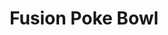 ---
layout: place
title: "Fusion Poke Bowl"
permalink: /florida/riverview/fusion-poke-bowl.html
stateAbbr: FL
stateName: Florida
cityName: Riverview
place_id: ChIJ0wrR5nfRwogRw5nwv588zsQ
photos:
  - name: >-
      places/ChIJ0wrR5nfRwogRw5nwv588zsQ/photos/AeeoHcK9Yqayk-NDj3DccgdBj7qre1eO0QhNsyLLoEu8XMp5Fxcb5OdkrAeMthnW_ufoxnT2KSZzqQ7ToJ4dynCrcGbElUVUUHpfnawFh4o68OC8PiLUq3XD-KgxwssrPr_lhPbzMVImgupR24IYRRsNOLyxX2p4GHJT3GG7ZU6n7W9QGKqXgXO48JDb8JIe1_oEQgHSdbfptwnwQzH-J9rq1CWvHIG04go9vgyToO44vLn-F9peNZm6KedC1CXiF2gJO9MoZeQhoyQ5Q5IiQgzJ9yQmgs2AyUJBOF5y-TNvl3uh2Q
    widthPx: 2920
    heightPx: 4088
    authorAttributions:
      - displayName: Fusion Poke Bowl
        uri: https://maps.google.com/maps/contrib/104301927463535343106
        photoUri: >-
          https://lh3.googleusercontent.com/a-/ALV-UjX4OsxRN6SqlDamB3xEeZMt0JR6sDhjemDKA2BACfkSYoVUAdk=s100-p-k-no-mo
    flagContentUri: >-
      https://www.google.com/local/imagery/report/?cb_client=maps_api_places.places_api&image_key=!1e10!2sAF1QipP3XDIFKH8rhPeCf2XbRC35OG5CulKZxKt4Yi3r&hl=en-US
    googleMapsUri: >-
      https://www.google.com/maps/place//data=!3m4!1e2!3m2!1sAF1QipP3XDIFKH8rhPeCf2XbRC35OG5CulKZxKt4Yi3r!2e10!4m2!3m1!1s0x88c2d177e6d10ad3:0xc4ce3c9fbff099c3
  - name: >-
      places/ChIJ0wrR5nfRwogRw5nwv588zsQ/photos/AeeoHcIJZyNnhfpv1WFc5kg-Db4QD3bXnsTF32CN1wNBQPolUd4cAx5DUxEgOmOivJfqVsE4NvwO2oFHd-tfK8ZIojQvLytBOSqesmTKctzaZ5w2Ir6zQ4bdg2NcJE07tHF2q0v3LlduySpdgLppGnhhQFGS3PmS_e8WHz1OSgOXhdP4d6ySPt3b_t56tJof5EQjfR7CpQJRM8FV6LIQF4RdQu_DqWmQ_EZojN-ufCdb4xpD4OzKpDY3tgkRjo3yIy_XzJmSUpGkfy414zPykHwn5wkaTjJwJqeBtRTqrUn1UkxqAve89InwJXmRNtX7OMdfDvtFNS5cUzIqPOgWQYXl42ppNFcAtQa7l4tWXqs5fYTdT2pOO2F6UXbrNaADU8TgkLy9qRdXTJcfimLiKYlGRsfcqg7b4v-FGSgyuIWez4Bzjw
    widthPx: 3024
    heightPx: 4032
    authorAttributions:
      - displayName: Jfromtheisland
        uri: https://maps.google.com/maps/contrib/105495747421846467189
        photoUri: >-
          https://lh3.googleusercontent.com/a-/ALV-UjU01zzlkdlTzXKgrr0Du9OKzW3EXcDYctxxj3GSU_FhYtvvQHbvWw=s100-p-k-no-mo
    flagContentUri: >-
      https://www.google.com/local/imagery/report/?cb_client=maps_api_places.places_api&image_key=!1e10!2sCIHM0ogKEICAgICrg7r_aQ&hl=en-US
    googleMapsUri: >-
      https://www.google.com/maps/place//data=!3m4!1e2!3m2!1sCIHM0ogKEICAgICrg7r_aQ!2e10!4m2!3m1!1s0x88c2d177e6d10ad3:0xc4ce3c9fbff099c3
  - name: >-
      places/ChIJ0wrR5nfRwogRw5nwv588zsQ/photos/AeeoHcL1-nMlcUt-2LE84iQLa0OrL0yDZ6EEbn4_AB4LTzT8v1gHJeyEPX1mpAqGlauFxpnr1oDY8YstScMeI_KAfoUXi974qRP84wQ8M5_ldMGOrZAl76OvvZ4ldM8We2wXBHbCHEwfMYhNydIYiEtU-k_YGVtn12CWNfQPZhpDIB7488jal6m2HGiBXLHsqKHl71Bo2PZ9z86Rqg2SgZPgdTc69ipsDEMnitt8VabpD_uJmkRf9TgDWgXwUBdP_OSiE_hY8McfN7kwZhqnO4-HMYR-VeaiRtb59hNiM0y7PA48P2zv546XiwvZATYHICKOIa33-TlgCQXCBklYWx9SynWXq_gNdVJsaxkVY255hzuWz7AL9xsgZVjVZ06NyQYbPZc7nsFOXQ5N-GoifoUbE3S3R4iCbAFuIKi8xcKcoYyGV84
    widthPx: 3024
    heightPx: 4032
    authorAttributions:
      - displayName: Jfromtheisland
        uri: https://maps.google.com/maps/contrib/105495747421846467189
        photoUri: >-
          https://lh3.googleusercontent.com/a-/ALV-UjU01zzlkdlTzXKgrr0Du9OKzW3EXcDYctxxj3GSU_FhYtvvQHbvWw=s100-p-k-no-mo
    flagContentUri: >-
      https://www.google.com/local/imagery/report/?cb_client=maps_api_places.places_api&image_key=!1e10!2sCIHM0ogKEICAgICrg7r_qQE&hl=en-US
    googleMapsUri: >-
      https://www.google.com/maps/place//data=!3m4!1e2!3m2!1sCIHM0ogKEICAgICrg7r_qQE!2e10!4m2!3m1!1s0x88c2d177e6d10ad3:0xc4ce3c9fbff099c3
  - name: >-
      places/ChIJ0wrR5nfRwogRw5nwv588zsQ/photos/AeeoHcLkWzCWZaPdEq-Jt3xqe11Xbzgjpgo47y0Vqj3pH8nllsOH8z9etTyTFx7VLxq5hLA_aRKnznzYHElSLzYLM6O3SYsR-zoHrWe1w5SzZpu1M89VJ3l9HxD9q8IkPKLkeg-LAhtvZAA9q8_5yBtledWZwBrNi8DJbzG7LYQhEMWuKl25d13UjQoO_bOTl7JE0osEGsei275ACRHcMOUHwA_vnnJjGnQwtjYPTLpZLgwJe_SUjr53szWr_Hp-cF6kPA2iX8JKzFL4odZyEFYdMaLo26KbpHB2uuR2RhjtbI_sdFj9MZApr5GHRtsLIymQWPEHig0l_wGem3UxvCJZ5WQWJmr3tBpfimjNnaX098aMASgj64uMGIpcKQPoOrKD8F8Eqq5J-aKMJ20Y4CYm_nesxLKZDJG1eim3Igh6aeS3dDD1
    widthPx: 3024
    heightPx: 4032
    authorAttributions:
      - displayName: Robert Parra
        uri: https://maps.google.com/maps/contrib/118119301610852882311
        photoUri: >-
          https://lh3.googleusercontent.com/a-/ALV-UjU89cip0rxNxTweb3oJvJgBa7PjDaE4l7sA35kGvz6bx0dQntk=s100-p-k-no-mo
    flagContentUri: >-
      https://www.google.com/local/imagery/report/?cb_client=maps_api_places.places_api&image_key=!1e10!2sCIHM0ogKEICAgIC_0MSagQE&hl=en-US
    googleMapsUri: >-
      https://www.google.com/maps/place//data=!3m4!1e2!3m2!1sCIHM0ogKEICAgIC_0MSagQE!2e10!4m2!3m1!1s0x88c2d177e6d10ad3:0xc4ce3c9fbff099c3
  - name: >-
      places/ChIJ0wrR5nfRwogRw5nwv588zsQ/photos/AeeoHcJpjSsm15kk88X2IrDpV_8foW7ngq_bKbZtNWKExX3sCXP844FiyHJMTeufbiLpVuMRabe8FtJ3DVNuDK1qkOvBcTRgEYVHKdoFkJ1BXF8y5BL_gPGvkSu8Uw-o7LzSEdoGHS5Dx6Ur-r30HLyJRO3tPkTwRIsbwOMp_185oOjKq9F330E7Mjb03kaDICysWD1rRzwYuCZRDZBEhSke7BmIepMIsu63VY-ARrdcHeSKH_3dod67n37k96BmIsG4DqkMxVrxNrfmiE8988V1gbCNLI_v8JFiRbZPUH14JNk_rvgn1MgermtsS0VAK0xTN-Dyes9PnBADQ42erdtVVGCCisbrvrcxjqbVhacaC9MjYChMvcP2wfgeNOqT9Zh-klk4Q5P8aALitr57TGbut1bgIcz5M7sLn3Lln4ida3sNPw
    widthPx: 4000
    heightPx: 1800
    authorAttributions:
      - displayName: Rosa Lambert
        uri: https://maps.google.com/maps/contrib/116291430096472956928
        photoUri: >-
          https://lh3.googleusercontent.com/a/ACg8ocJwFrK5V6EK37roF1B0hzqDR-15xUlsJrowRG24DphoNwVTBg=s100-p-k-no-mo
    flagContentUri: >-
      https://www.google.com/local/imagery/report/?cb_client=maps_api_places.places_api&image_key=!1e10!2sCIHM0ogKEICAgIDr5YC5Uw&hl=en-US
    googleMapsUri: >-
      https://www.google.com/maps/place//data=!3m4!1e2!3m2!1sCIHM0ogKEICAgIDr5YC5Uw!2e10!4m2!3m1!1s0x88c2d177e6d10ad3:0xc4ce3c9fbff099c3
  - name: >-
      places/ChIJ0wrR5nfRwogRw5nwv588zsQ/photos/AeeoHcIA3y-_laZ7VsKFUrw3PBesz-3Vx9wV7ztBDsSonkHjItWsrKkwvFTZnsdPh1zF4vi5xS_rwyo3ylrrMLxotrkKpoZR3bq_Gq0gtVXokFquQjQjwtY7Vus49ZI61Hb-3xGBU8xX-DuYr2hSIFttPx0kwYc6syHzFvX-L4rGqYEEiDMhA3NhzJ58M0ehJFRyyLOGhvPKTQznn_-e9hsQCNX2NIlKxT-h0fBFL_zZfcWOcFlCJfdIBanMNXwLtzGK2sG04F-k-Cd6MERQKOegQ_nRSP8atgpd7KtNB88WlJay_8H7JD941GfL8j18psgZ_JIb1dPNN0KLHwHJmbhrqxJA43_7o1C0FU_LoQVGx2ns2lxJne-CAdpC1_Wyt5y_gxu4PvFpEmlcyUDd1CY56pUXA4CxlNH5GdzL8383w9Qk_Q
    widthPx: 1800
    heightPx: 4000
    authorAttributions:
      - displayName: Rosa Lambert
        uri: https://maps.google.com/maps/contrib/116291430096472956928
        photoUri: >-
          https://lh3.googleusercontent.com/a/ACg8ocJwFrK5V6EK37roF1B0hzqDR-15xUlsJrowRG24DphoNwVTBg=s100-p-k-no-mo
    flagContentUri: >-
      https://www.google.com/local/imagery/report/?cb_client=maps_api_places.places_api&image_key=!1e10!2sCIHM0ogKEICAgIDr5YCBGA&hl=en-US
    googleMapsUri: >-
      https://www.google.com/maps/place//data=!3m4!1e2!3m2!1sCIHM0ogKEICAgIDr5YCBGA!2e10!4m2!3m1!1s0x88c2d177e6d10ad3:0xc4ce3c9fbff099c3
  - name: >-
      places/ChIJ0wrR5nfRwogRw5nwv588zsQ/photos/AeeoHcIUpZ8L0q1LrsBeOTKLidpKXj_A6mVp1qocxdJsbiWQEaY6xWbIsh49yuAtc4XZZi7KGRiLzMUMpZDMmWG24rPSUnfoo0B-mD5F1KY5-_fiHuOXmN5KMsyMHV0_6lwcUZwMIvodas7Gm1OwvNOMZygnQGhCUqALDDjbr5NfxlhTwUUebfYZLOCrBA2G1cgsoGTeMRokRvW1ubnITrnlfqxKgO5ExEWkuiqYt62QLaUCbIOGyPIXkS2vSSJ_HzA6wPyogSU_CeZFBYK8kRqPERFnI5bEpxpArGgCOhARMZuCwQ
    widthPx: 1200
    heightPx: 1600
    authorAttributions:
      - displayName: Fusion Poke Bowl
        uri: https://maps.google.com/maps/contrib/104301927463535343106
        photoUri: >-
          https://lh3.googleusercontent.com/a-/ALV-UjX4OsxRN6SqlDamB3xEeZMt0JR6sDhjemDKA2BACfkSYoVUAdk=s100-p-k-no-mo
    flagContentUri: >-
      https://www.google.com/local/imagery/report/?cb_client=maps_api_places.places_api&image_key=!1e10!2sAF1QipMqUYMfcHIvWmYyEIqK_pwVlXtp3nenqx8jc8nw&hl=en-US
    googleMapsUri: >-
      https://www.google.com/maps/place//data=!3m4!1e2!3m2!1sAF1QipMqUYMfcHIvWmYyEIqK_pwVlXtp3nenqx8jc8nw!2e10!4m2!3m1!1s0x88c2d177e6d10ad3:0xc4ce3c9fbff099c3
  - name: >-
      places/ChIJ0wrR5nfRwogRw5nwv588zsQ/photos/AeeoHcLRVrTZmkmhNavUW71WwsJXXOLOe0nLrl4ZMounFirj2PlGj93Z13Af7n-r2LynNT7NZJ1zOYioAkkoTzlkmZb-839laJm8xL_Ty9lUkez6n0fmOTiePxEhaAjelJDqF17NTc7tgMWaVxBIfictjwX4G8u3T4OtlOXe7cHZs8YCUAHuvfSw7kMFv-bJliK61rPkTTLQmENLvmNYeEDdi9VzpoW3OmG6cHtK1BK1xE79qnOMaLmkSOPp7V1jXWfO33Eu9JFG15rSHcJmrmCpdskphQvtBYa-s-WNGVno7dLQ9g
    widthPx: 1290
    heightPx: 1553
    authorAttributions:
      - displayName: Fusion Poke Bowl
        uri: https://maps.google.com/maps/contrib/104301927463535343106
        photoUri: >-
          https://lh3.googleusercontent.com/a-/ALV-UjX4OsxRN6SqlDamB3xEeZMt0JR6sDhjemDKA2BACfkSYoVUAdk=s100-p-k-no-mo
    flagContentUri: >-
      https://www.google.com/local/imagery/report/?cb_client=maps_api_places.places_api&image_key=!1e10!2sAF1QipPYbFf7dG4u-EijBMmthc0xvgXqCpwLN9HDiqNm&hl=en-US
    googleMapsUri: >-
      https://www.google.com/maps/place//data=!3m4!1e2!3m2!1sAF1QipPYbFf7dG4u-EijBMmthc0xvgXqCpwLN9HDiqNm!2e10!4m2!3m1!1s0x88c2d177e6d10ad3:0xc4ce3c9fbff099c3
  - name: >-
      places/ChIJ0wrR5nfRwogRw5nwv588zsQ/photos/AeeoHcLsBkct7fzGKIaJkP6NAUQyYuQA4pSgrKIRx9e4tH3tzISAK0eLv9wrGuX0SQnDvznaqDWCzMjSg9nQ0JLQtKpynVtSubEaDGu0IkbYFPUbmal20aopXuHvmL0ToRRzlKryYrwwEHYSnCzzZLzNZ9icFC9Vr8K9qRwD1MoSb27I3XwtSdvY02x6QSrvyDPqaHsUpYS5d8-HgrudBeNM17pvfMEj4WGOjLM4uBDIcKCzpyZKMkSCvBZs8D-t2C0O3HA0scblCxqv0ln8uWCxxDntE_KEw6hkw8RSAB4SK91xlA
    widthPx: 1545
    heightPx: 2000
    authorAttributions:
      - displayName: Fusion Poke Bowl
        uri: https://maps.google.com/maps/contrib/104301927463535343106
        photoUri: >-
          https://lh3.googleusercontent.com/a-/ALV-UjX4OsxRN6SqlDamB3xEeZMt0JR6sDhjemDKA2BACfkSYoVUAdk=s100-p-k-no-mo
    flagContentUri: >-
      https://www.google.com/local/imagery/report/?cb_client=maps_api_places.places_api&image_key=!1e10!2sAF1QipO2J0uKs9ZiGxevEE3RwnGKeFI0xGlgsJ2ALE_f&hl=en-US
    googleMapsUri: >-
      https://www.google.com/maps/place//data=!3m4!1e2!3m2!1sAF1QipO2J0uKs9ZiGxevEE3RwnGKeFI0xGlgsJ2ALE_f!2e10!4m2!3m1!1s0x88c2d177e6d10ad3:0xc4ce3c9fbff099c3
  - name: >-
      places/ChIJ0wrR5nfRwogRw5nwv588zsQ/photos/AeeoHcLD9bSq3VeLUesnyNEF4cAJ9Xr6U8AlPCo1iCHq08ZNYaGhWEtYVcA4cVF_t7R41C61Y-zRLLpZiqZq6vwX9wDw78aTt-u_10x6bsWrGjZxtpFqjWf53FkC-NboFdRekWNt-WqhJsntRPTWpDb6hMUVYYI-Bt4MCIF8RdKoelqI5BbWAr854jrtWdtV16G2VipmDhJqZ4LI2ptnF6FmkYwFYmI-Ihfr7I25E640B-VYzR3rN7l023-36KtwslxsZ-8GJ05Tl4kicel_ldLgKS3IOSjGDM1oad6m42aTvVN-AQ
    widthPx: 1545
    heightPx: 2000
    authorAttributions:
      - displayName: Fusion Poke Bowl
        uri: https://maps.google.com/maps/contrib/104301927463535343106
        photoUri: >-
          https://lh3.googleusercontent.com/a-/ALV-UjX4OsxRN6SqlDamB3xEeZMt0JR6sDhjemDKA2BACfkSYoVUAdk=s100-p-k-no-mo
    flagContentUri: >-
      https://www.google.com/local/imagery/report/?cb_client=maps_api_places.places_api&image_key=!1e10!2sAF1QipN2QIXuPkztL4F04brAbDFjag0VQt_Toawh_EkA&hl=en-US
    googleMapsUri: >-
      https://www.google.com/maps/place//data=!3m4!1e2!3m2!1sAF1QipN2QIXuPkztL4F04brAbDFjag0VQt_Toawh_EkA!2e10!4m2!3m1!1s0x88c2d177e6d10ad3:0xc4ce3c9fbff099c3
address: 6928 US-301, Riverview, FL 33578, USA
street: 6928 US-301
city: Riverview
state: FL
zip: '33578'
country: USA
neighborhood: null
latitude: '27.879376'
longitude: '-82.326503'
accessibility_options:
  wheelchairAccessibleParking: true
  wheelchairAccessibleEntrance: true
business_status: OPERATIONAL
name: Fusion Poke Bowl
google_maps_links:
  directionsUri: >-
    https://www.google.com/maps/dir//''/data=!4m7!4m6!1m1!4e2!1m2!1m1!1s0x88c2d177e6d10ad3:0xc4ce3c9fbff099c3!3e0
  placeUri: https://maps.google.com/?cid=14181338933453953475
  writeAReviewUri: >-
    https://www.google.com/maps/place//data=!4m3!3m2!1s0x88c2d177e6d10ad3:0xc4ce3c9fbff099c3!12e1
  reviewsUri: >-
    https://www.google.com/maps/place//data=!4m4!3m3!1s0x88c2d177e6d10ad3:0xc4ce3c9fbff099c3!9m1!1b1
  photosUri: >-
    https://www.google.com/maps/place//data=!4m3!3m2!1s0x88c2d177e6d10ad3:0xc4ce3c9fbff099c3!10e5
primary_type: Restaurant
opening_hours:
  regular: null
  current: null
secondary_opening_hours:
  regular:
    weekdayDescriptions: null
    type: null
  current:
    weekdayDescriptions: null
    type: null
phone: null
price_level: null
price_range: null
rating: null
rating_count: 0
website: null
description: null
reviews: null
parking_options: null
payment_options: null
allow_dogs: null
curbside_pickup: null
delivery: null
dine_in: null
good_for_children: null
good_for_groups: null
good_for_sports: null
live_music: null
menu_for_children: null
outdoor_seating: null
reservable: null
restroom: null
serves_beer: null
serves_breakfast: null
serves_brunch: null
serves_cocktails: null
serves_coffee: null
serves_dinner: null
serves_dessert: null
serves_lunch: null
serves_vegetarian_food: null
serves_wine: null
takeout: null

---